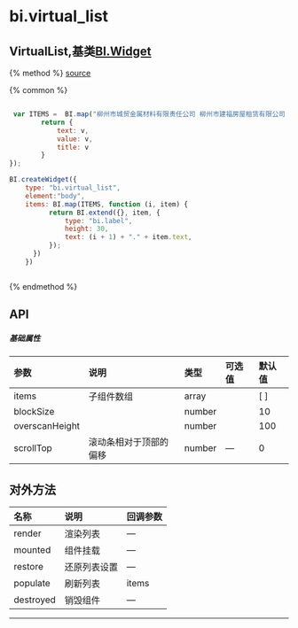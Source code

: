 # bi.virtual_list

## VirtualList,基类[BI.Widget](/core/widget.md)

{% method %}
[source](https://jsfiddle.net/fineui/L995LrL9/)

{% common %}
```javascript

 var ITEMS =  BI.map("柳州市城贸金属材料有限责任公司 柳州市建福房屋租赁有限公司 柳州市迅昌数码办公设备有限责任公司 柳州市河海贸易有限责任公司 柳州市花篮制衣厂 柳州市兴溪物资有限公司 柳州市针织总厂 柳州市衡管物资有限公司 柳州市琪成机电设备有限公司 柳州市松林工程机械修理厂".match(/[^\s]+/g), function (i, v) {
        return {
            text: v,
            value: v,
            title: v
        }
});

BI.createWidget({
	type: "bi.virtual_list",
	element:"body",
	items: BI.map(ITEMS, function (i, item) {
	      return BI.extend({}, item, {
	          type: "bi.label",
	          height: 30,
	          text: (i + 1) + "." + item.text,
	      });
	  })
	})



```

{% endmethod %}

## API
##### 基础属性
| 参数    | 说明           | 类型  | 可选值 | 默认值
| :------ |:-------------  | :-----| :----|:----
| items | 子组件数组 | array |   | [ ] |
| blockSize | | number |  | 10 |
| overscanHeight | | number |  | 100 |
| scrollTop |  滚动条相对于顶部的偏移 | number | — | 0 |


## 对外方法
| 名称     | 说明                           |  回调参数     
| :------ |:-------------                  | :-----   
| render | 渲染列表 | —|
| mounted | 组件挂载 | —|
| restore | 还原列表设置 | — |
| populate | 刷新列表 | items |
| destroyed | 销毁组件 | —|



---


